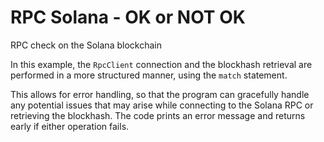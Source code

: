# RPC Solana - OK or NOT OK
RPC check on the Solana blockchain

In this example, the `RpcClient` connection and the blockhash retrieval are performed in a more structured manner, using the `match` statement.

This allows for error handling, so that the program can gracefully handle any potential issues that may arise while connecting to the Solana RPC or retrieving the blockhash. The code prints an error message and returns early if either operation fails.




